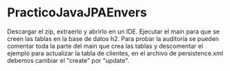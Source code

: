 # PracticoJavaJPAEnvers
Descargar el zip, extraerlo y abrirlo en un IDE. Ejecutar el main para que se creen las tablas en la base de datos h2. Para probar la auditoría se pueden comentar toda la parte del main que crea las tablas y descomentar el ejemplo para actualizar la tabla de clientes, en el archivo de persistence.xml debemos cambiar el "create" por "update". 
